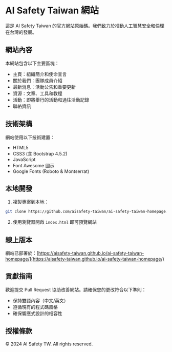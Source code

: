 # AI Safety Taiwan 網站

這是 AI Safety Taiwan 的官方網站原始碼。我們致力於推動人工智慧安全和倫理在台灣的發展。

## 網站內容

本網站包含以下主要區塊：

- 主頁：組織簡介和使命宣言
- 關於我們：團隊成員介紹
- 最新消息：活動公告和重要更新
- 資源：文章、工具和教程
- 活動：即將舉行的活動和過往活動記錄
- 聯絡資訊

## 技術架構

網站使用以下技術建置：

- HTML5
- CSS3 (含 Bootstrap 4.5.2)
- JavaScript
- Font Awesome 圖示
- Google Fonts (Roboto & Montserrat)

## 本地開發

1. 複製專案到本地：
```bash
git clone https://github.com/aisafety-taiwan/ai-safety-taiwan-homepage.git
```

2. 使用瀏覽器開啟 `index.html` 即可預覽網站

## 線上版本

網站已部署於：[https://aisafety-taiwan.github.io/ai-safety-taiwan-homepage/](https://aisafety-taiwan.github.io/ai-safety-taiwan-homepage/)

## 貢獻指南

歡迎提交 Pull Request 協助改善網站。請確保您的更改符合以下準則：

- 保持雙語內容（中文/英文）
- 遵循現有的程式碼風格
- 確保響應式設計的相容性

## 授權條款

© 2024 AI Safety TW. All rights reserved.